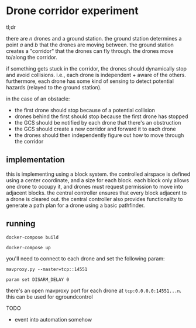 # Drone corridor experiment

tl;dr

there are *n* drones and a ground station.
the ground station determines a point *a* and *b* that the drones are moving between.
the ground station creates a "corridor" that the drones can fly through.
the drones move to/along the corridor.

if something gets stuck in the corridor, the drones should dynamically stop and avoid collisions.
i.e., each drone is independent + aware of the others.
furthermore, each drone has some kind of sensing to detect potential hazards (relayed to the ground station).

in the case of an obstacle:

* the first drone should stop because of a potential collision
* drones behind the first should stop because the first drone has stopped
* the GCS should be notified by each drone that there's an obstruction
* the GCS should create a new corridor and forward it to each drone
* the drones should then independently figure out how to move through the corridor

## implementation

this is implementing using a block system.
the controlled airspace is defined using a center coordinate, and a size for each block.
each block only allows one drone to occupy it, and drones must request permission to move into adjacent blocks.
the central controller ensures that every block adjacent to a drone is cleared out.
the central controller also provides functionality to generate a path plan for a drone using a basic pathfinder.

## running

```
docker-compose build

docker-compose up
```

you'll need to connect to each drone and set the following param:

```
mavproxy.py --master=tcp::14551

param set DISARM_DELAY 0
```

there's an open mavproxy port for each drone at `tcp:0.0.0.0:14551...n`.
this can be used for qgroundcontrol

TODO

- event into automation somehow
